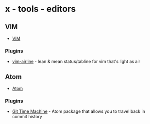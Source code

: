 # x - tools - editors

## VIM

*   [VIM](http://www.vim.org/)

### Plugins

*   [vim-airline](https://github.com/vim-airline/vim-airline) - lean & mean status/tabline for vim that's light as air

## Atom

*   [Atom](https://atom.io/)

### Plugins

*   [Git Time Machine](https://github.com/littlebee/git-time-machine) - Atom package that allows you to travel back in commit history
